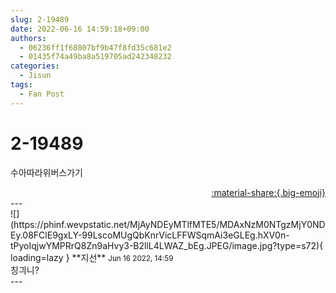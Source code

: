 ```yaml
---
slug: 2-19489
date: 2022-06-16 14:59:18+09:00
authors:
  - 06236ff1f68807bf9b47f8fd35c681e2
  - 01435f74a49ba8a519705ad242348232
categories:
  - Jisun
tags:
  - Fan Post
---
```


# 2-19489

<div class="post-container" markdown="1">
<div class="content-container md-sidebar__scrollwrap" markdown="1">

수아따라위버스가기

</div>
</div>

<div style="text-align: right;" markdown="1">
<a href="https://weverse.io/fromis9/fanpost/2-19489" style="text-align: right;">:material-share:{.big-emoji}</a>
</div>
---

<div class="comments-container md-sidebar__scrollwrap" markdown="1">
<div class="comment" markdown="1">
<div class='id-container' markdown="1">
![](https://phinf.wevpstatic.net/MjAyNDEyMTlfMTE5/MDAxNzM0NTgzMjY0NDEy.08FClE9gxLY-99LscoMUgQbKnrVicLFFWSqmAi3eGLEg.hXV0n-tPyoIqjwYMPRrQ8Zn9aHvy3-B2llL4LWAZ_bEg.JPEG/image.jpg?type=s72){ loading=lazy }
**<span class="artist">지선</span>** <small>Jun 16 2022, 14:59</small><br>
</div>
<div class='comment-body' markdown="1">
칭긔니?
</div>
</div>
</div>
---
